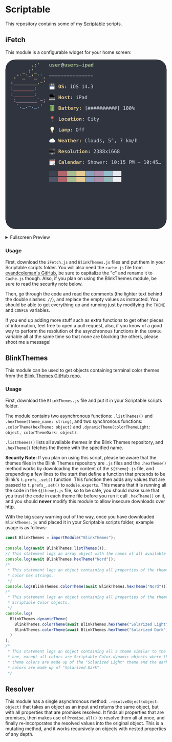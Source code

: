 # Scriptable

This repository contains some of my [Scriptable](https://scriptable.app/) scripts.

## iFetch

This module is a configurable widget for your home screen:

![iFetch Preview](./images/ifetch-preview.png)

<details>
<summary> Fullscreen Preview </summary>

![Fullscreen iFetch Preview](./images/fullscreen-ifetch-preview.png)

</details>

### Usage

First, download the `iFetch.js` and `BlinkThemes.js` files and put them in your
Scriptable scripts folder. You will also need the `cache.js` file from
[evandcoleman's GitHub](https://github.com/evandcoleman/scriptable/blob/main/scripts/cache.js),
be sure to capitalize the "c" and rename it to `Cache.js` though. Also, if you
plan on using the BlinkThemes module, be sure to read the security note below.

Then, go through the code and read the comments (the lighter text behind the
double slashes: `//`), and replace the empty values as instructed. You should be
able to get everything up and running just by modifying the `THEME` and `CONFIG`
variables.

If you end up adding more stuff such as extra functions to get other pieces of
information, feel free to open a pull request, also, if you know of a good way to
perform the resolution of the asynchronous functions in the `CONFIG` variable
all at the same time so that none are blocking the others, please shoot me a
message!

## BlinkThemes

This module can be used to get objects containing terminal color themes from the
[Blink Themes GitHub repo](https://github.com/blinksh/themes/).

### Usage

First, download the `BlinkThemes.js` file and put it in your Scriptable scripts
folder.

The module contains two asynchronous functions: `.listThemes()` and
`.hexTheme(theme_name: string)`, and two synchronous functions:
`.colorTheme(hexTheme: object)` and
`.dynamicTheme(colorThemeLight: object, colorThemeDark: object)`.

`.listThemes()` lists all available themes in the Blink Themes repository, and
`.hexTheme()` fetches the theme with the specified name.

**Security Note:** If you plan on using this script, please be aware that the
themes files in the Blink Themes repository are `.js` files and the
`.hexTheme()` method works by downloading the content of the `${theme}.js` file,
and prepending a few lines to the start that define a function that pretends to be
Blink's `t.prefs_.set()` function. This function then adds any values that are
passed to `t.prefs_.set()` to `module.exports`. This means that it is running
all the code in the `${theme}.js` file, so to be safe, you should make sure that
you trust the code in each theme file before you run it call `.hexTheme()` on
it, and you should **never** modify this module to allow insecure downloads over
http.

With the big scary warning out of the way, once you have downloaded
`BlinkThemes.js` and placed it in your Scriptable scripts folder, example usage
is as follows:

```javascript
const BlinkThemes = importModule("BlinkThemes");

console.log(await BlinkThemes.listThemes());
// This statement logs an array object with the names of all available themes.
console.log(await BlinkThemes.hexTheme("Nord"));
/*
 * This statement logs an object containing all properties of the theme as
 * color hex strings.
 */
console.log(BlinkThemes.colorTheme(await BlinkThemes.hexTheme("Nord")));
/*
 * This statement logs an object containing all properties of the theme as
 * Scriptable Color objects.
 */
console.log(
  BlinkThemes.dynamicTheme(
    BlinkThemes.colorTheme(await BlinkThemes.hexTheme("Solarized Light")),
    BlinkThemes.colorTheme(await BlinkThemes.hexTheme("Solarized Dark"))
  )
);
/*
 * This statement logs an object containing all a theme similar to the previous
 * one, except all colors are Scriptable Color.dynamic objects where the light
 * theme colors are made up of the "Solarized Light" theme and the dark theme
 * colors are made up of "Solarized Dark".
 */
```

## Resolver

This module has a single asynchronous method: `.resolveObject(object: object)`
that takes an object as an input and returns the same object, but with all
properties that are promises resolved. It finds all properties that are
promises, then makes use of `Promise.all()` to resolve them all at once, and
finally re-incorporates the resolved values into the original object. This
is a mutating method, and it works recursively on objects with nested properties
of any depth.
